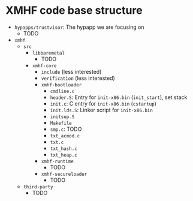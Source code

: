 # XMHF code base structure

* `hypapps/trustvisor`: The hypapp we are focusing on
	* TODO
* `xmhf`
	* `src`
		* `libbaremetal`
			* TODO
		* `xmhf-core`
			* `include` (less interested)
			* `verification` (less interested)
			* `xmhf-bootloader`
				* `cmdline.c`
				* `header.S`: Entry for `init-x86.bin` (`init_start`), set stack
				* `init.c`: C entry for `init-x86.bin` (`cstartup`)
				* `init.lds.S`: Linker script for `init-x86.bin`
				* `initsup.S`
				* `Makefile`
				* `smp.c`: TODO
				* `txt_acmod.c`
				* `txt.c`
				* `txt_hash.c`
				* `txt_heap.c`
			* `xmhf-runtime`
				* TODO
			* `xmhf-secureloader`
				* TODO
	* `third-party`
		* TODO

